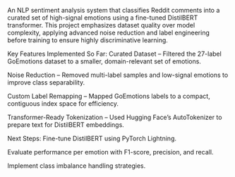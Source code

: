 An NLP sentiment analysis system that classifies Reddit comments into a curated set of high-signal emotions using a fine-tuned DistilBERT transformer. This project emphasizes dataset quality over model complexity, applying advanced noise reduction and label engineering before training to ensure highly discriminative learning.

Key Features Implemented So Far:
Curated Dataset – Filtered the 27-label GoEmotions dataset to a smaller, domain-relevant set of emotions.

Noise Reduction – Removed multi-label samples and low-signal emotions to improve class separability.

Custom Label Remapping – Mapped GoEmotions labels to a compact, contiguous index space for efficiency.

Transformer-Ready Tokenization – Used Hugging Face’s AutoTokenizer to prepare text for DistilBERT embeddings.

Next Steps:
Fine-tune DistilBERT using PyTorch Lightning.

Evaluate performance per emotion with F1-score, precision, and recall.

Implement class imbalance handling strategies.
